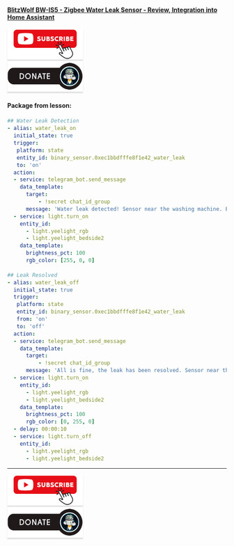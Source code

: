 #### [BlitzWolf BW-IS5 - Zigbee Water Leak Sensor - Review, Integration into Home Assistant](https://youtu.be/D37oHuvO9J4)    

<a href="https://www.youtube.com/channel/UCcq9onYHbs6go3kDpfBoqhg?sub_confirmation=1" target="_blank"><img src="https://raw.githubusercontent.com/kvazis/library/master/img/subscribe.png" alt="Subscribe" style="height: 71px !important;width: 174px !important;box-shadow: 0px 3px 2px 0px rgba(190, 190, 190, 0.5) !important;-webkit-box-shadow: 0px 3px 2px 0px rgba(190, 190, 190, 0.5) !important;" ></a>     
<a href="http://kvazis.link/donate" target="_blank"><img src="https://raw.githubusercontent.com/kvazis/library/master/img/donate.png" alt="Donate" style="height: 71px !important;width: 174px !important;box-shadow: 0px 3px 2px 0px rgba(190, 190, 190, 0.5) !important;-webkit-box-shadow: 0px 3px 2px 0px rgba(190, 190, 190, 0.5) !important;" ></a>

#### Package from lesson:  

```yaml
## Water Leak Detection
- alias: water_leak_on
  initial_state: true
  trigger:       
   platform: state
   entity_id: binary_sensor.0xec1bbdfffe8f1e42_water_leak
   to: 'on'
  action:
  - service: telegram_bot.send_message
    data_template:
      target:
          - !secret chat_id_group
      message: 'Water leak detected! Sensor near the washing machine. Event time - {{ states.sensor.time_date.state }}'
  - service: light.turn_on
    entity_id: 
      - light.yeelight_rgb
      - light.yeelight_bedside2
    data_template:
      brightness_pct: 100
      rgb_color: [255, 0, 0]
      
## Leak Resolved
- alias: water_leak_off
  initial_state: true
  trigger:       
   platform: state
   entity_id: binary_sensor.0xec1bbdfffe8f1e42_water_leak
   from: 'on'
   to: 'off'
  action:
  - service: telegram_bot.send_message
    data_template:
      target:
          - !secret chat_id_group
      message: 'All is fine, the leak has been resolved. Sensor near the washing machine. Event time - {{ states.sensor.time_date.state }}'
  - service: light.turn_on
    entity_id: 
      - light.yeelight_rgb
      - light.yeelight_bedside2
    data_template:
      brightness_pct: 100
      rgb_color: [0, 255, 0]
  - delay: 00:00:10
  - service: light.turn_off
    entity_id: 
      - light.yeelight_rgb
      - light.yeelight_bedside2
```

____
<a href="https://www.youtube.com/channel/UCcq9onYHbs6go3kDpfBoqhg?sub_confirmation=1" target="_blank"><img src="https://raw.githubusercontent.com/kvazis/library/master/img/subscribe.png" alt="Subscribe" style="height: 71px !important;width: 174px !important;box-shadow: 0px 3px 2px 0px rgba(190, 190, 190, 0.5) !important;-webkit-box-shadow: 0px 3px 2px 0px rgba(190, 190, 190, 0.5) !important;" ></a>     
<a href="http://kvazis.link/donate" target="_blank"><img src="https://raw.githubusercontent.com/kvazis/library/master/img/donate.png" alt="Donate" style="height: 71px !important;width: 174px !important;box-shadow: 0px 3px 2px 0px rgba(190, 190, 190, 0.5) !important;-webkit-box-shadow: 0px 3px 2px 0px rgba(190, 190, 190, 0.5) !important;" ></a>
